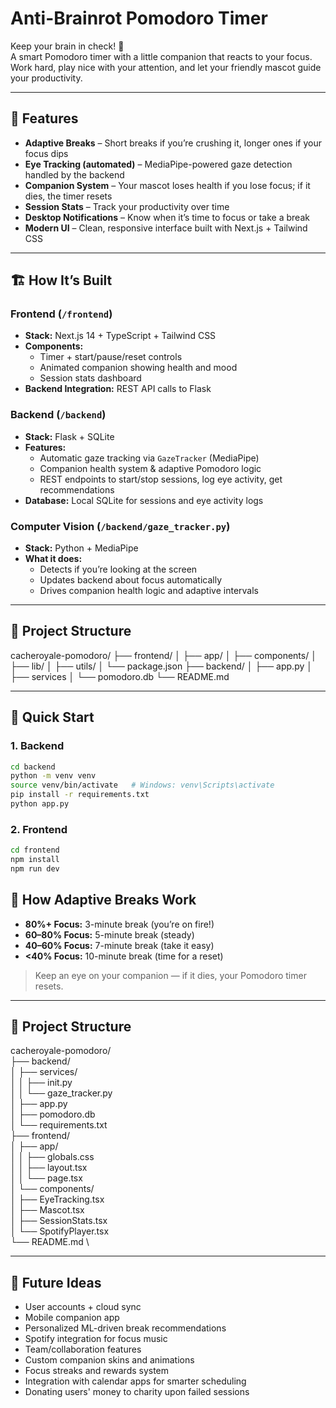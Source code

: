 # Anti-Brainrot Pomodoro Timer

Keep your brain in check! 🧠  
A smart Pomodoro timer with a little companion that reacts to your focus. Work hard, play nice with your attention, and let your friendly mascot guide your productivity.

---

## 🎯 Features

- **Adaptive Breaks** – Short breaks if you’re crushing it, longer ones if your focus dips
- **Eye Tracking (automated)** – MediaPipe-powered gaze detection handled by the backend
- **Companion System** – Your mascot loses health if you lose focus; if it dies, the timer resets
- **Session Stats** – Track your productivity over time
- **Desktop Notifications** – Know when it’s time to focus or take a break
- **Modern UI** – Clean, responsive interface built with Next.js + Tailwind CSS

---

## 🏗️ How It’s Built

### Frontend (`/frontend`)
- **Stack:** Next.js 14 + TypeScript + Tailwind CSS
- **Components:**
  - Timer + start/pause/reset controls
  - Animated companion showing health and mood
  - Session stats dashboard
- **Backend Integration:** REST API calls to Flask

### Backend (`/backend`)
- **Stack:** Flask + SQLite
- **Features:**
  - Automatic gaze tracking via `GazeTracker` (MediaPipe)
  - Companion health system & adaptive Pomodoro logic
  - REST endpoints to start/stop sessions, log eye activity, get recommendations
- **Database:** Local SQLite for sessions and eye activity logs

### Computer Vision (`/backend/gaze_tracker.py`)
- **Stack:** Python + MediaPipe
- **What it does:**
  - Detects if you’re looking at the screen
  - Updates backend about focus automatically
  - Drives companion health logic and adaptive intervals

---

## 📁 Project Structure
cacheroyale-pomodoro/
├── frontend/
│ ├── app/
│ ├── components/
│ ├── lib/
│ ├── utils/
│ └── package.json
├── backend/
│ ├── app.py
│ ├── services
│ └── pomodoro.db
└── README.md



---

## 🚀 Quick Start

### 1. Backend

```bash
cd backend
python -m venv venv
source venv/bin/activate   # Windows: venv\Scripts\activate
pip install -r requirements.txt
python app.py
```
### 2. Frontend

```bash
cd frontend
npm install
npm run dev
```

## 🧠 How Adaptive Breaks Work

- **80%+ Focus:** 3-minute break (you’re on fire!)  
- **60–80% Focus:** 5-minute break (steady)  
- **40–60% Focus:** 7-minute break (take it easy)  
- **<40% Focus:** 10-minute break (time for a reset)

> Keep an eye on your companion — if it dies, your Pomodoro timer resets.

---

## 📁 Project Structure
cacheroyale-pomodoro/ \
├── backend/ \
│ ├── services/ \
│ │ ├── init.py \
│ │ └── gaze_tracker.py \
│ ├── app.py \
│ ├── pomodoro.db \
│ └── requirements.txt \
├── frontend/ \
│ ├── app/ \
│ │ ├── globals.css \
│ │ ├── layout.tsx \
│ │ └── page.tsx \
│ └── components/ \
│ ├── EyeTracking.tsx \
│ ├── Mascot.tsx \
│ ├── SessionStats.tsx \
│ └── SpotifyPlayer.tsx \
└── README.md \

---

## 🔮 Future Ideas

- User accounts + cloud sync  
- Mobile companion app  
- Personalized ML-driven break recommendations  
- Spotify integration for focus music  
- Team/collaboration features  
- Custom companion skins and animations  
- Focus streaks and rewards system  
- Integration with calendar apps for smarter scheduling
- Donating users' money to charity upon failed sessions


